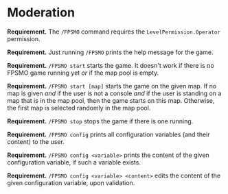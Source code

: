 # Moderation

**Requirement.** The `/FPSMO` command requires the `LevelPermission.Operator` permission.

**Requirement.** Just running `/FPSMO` prints the help message for the game.

**Requirement.** `/FPSMO start` starts the game. It doesn't work if there is no FPSMO game running yet *or* if the map pool is empty.

**Requirement.** `/FPSMO start [map]` starts the game on the given map. If no map is given *and* if the user is not a console *and* if the user is standing on a map that is in the map pool, then the game starts on this map. Otherwise, the first map is selected randomly in the map pool.

**Requirement.** `/FPSMO stop` stops the game if there is one running.

**Requirement.** `/FPSMO config` prints all configuration variables (and their content) to the user.

**Requirement.** `/FPSMO config <variable>` prints the content of the given configuration variable, if such a variable exists.

**Requirement.** `/FPSMO config <variable> <content>` edits the content of the given configuration variable, upon validation.

